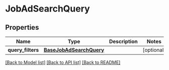 # JobAdSearchQuery


## Properties
Name | Type | Description | Notes
------------ | ------------- | ------------- | -------------
**query_filters** | [**BaseJobAdSearchQuery**](BaseJobAdSearchQuery.md) |  | [optional] 

[[Back to Model list]](../README.md#documentation-for-models) [[Back to API list]](../README.md#documentation-for-api-endpoints) [[Back to README]](../README.md)


